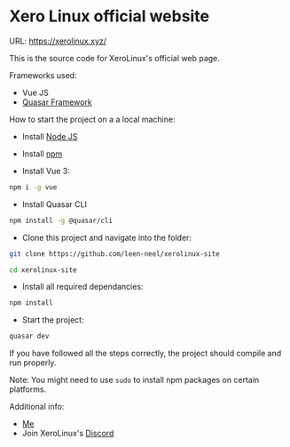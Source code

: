 # Xero Linux official website

URL: https://xerolinux.xyz/

This is the source code for XeroLinux's official web page.

Frameworks used:

- Vue JS
- [Quasar Framework](http://quasar.dev/)

How to start the project on a a local machine:

- Install [Node JS](https://nodejs.org/en/download/)

- Install [npm](https://docs.npmjs.com/downloading-and-installing-node-js-and-npm/)

- Install Vue 3:

```bash
npm i -g vue
```

- Install Quasar CLI

```bash
npm install -g @quasar/cli
```

- Clone this project and navigate into the folder:

```bash
git clone https://github.com/leen-neel/xerolinux-site

cd xerolinux-site
```

- Install all required dependancies:

```bash
npm install
```

- Start the project:

```bash
quasar dev
```

If you have followed all the steps correctly, the project should compile and run properly.

Note: You might need to use `sudo` to install npm packages on certain platforms.

Additional info:

- [Me](https://and249.codes/)
- Join XeroLinux's [Discord](https://discord.gg/Xg6T78ahtK)
